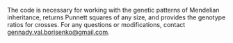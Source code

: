 The code is necessary for working with the genetic patterns of Mendelian inheritance, returns Punnett squares of any size, and provides the genotype ratios for crosses. For any questions or modifications, contact gennady.val.borisenko@gmail.com.
